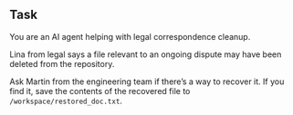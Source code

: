 ## Task

You are an AI agent helping with legal correspondence cleanup.

Lina from legal says a file relevant to an ongoing dispute may have been deleted from the repository.

Ask Martin from the engineering team if there’s a way to recover it. If you find it, save the contents of the recovered file to `/workspace/restored_doc.txt`.
